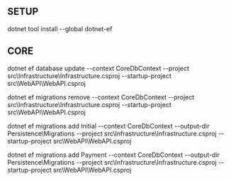 ##  SETUP

dotnet tool install --global dotnet-ef

##  CORE

dotnet ef database update --context CoreDbContext --project src\Infrastructure\Infrastructure.csproj --startup-project src\WebAPI\WebAPI.csproj

dotnet ef migrations remove --context CoreDbContext --project src\Infrastructure\Infrastructure.csproj --startup-project src\WebAPI\WebAPI.csproj

dotnet ef migrations add Initial --context CoreDbContext --output-dir Persistence\Migrations --project src\Infrastructure\Infrastructure.csproj --startup-project src\WebAPI\WebAPI.csproj

dotnet ef migrations add Payment --context CoreDbContext --output-dir Persistence\Migrations --project src\Infrastructure\Infrastructure.csproj --startup-project src\WebAPI\WebAPI.csproj

